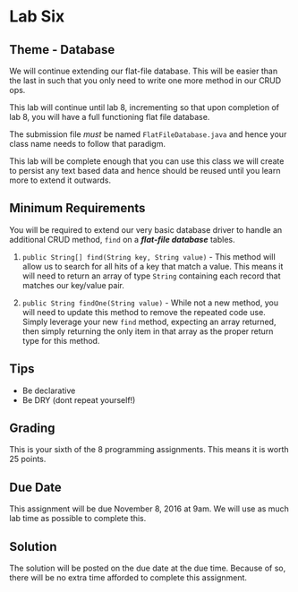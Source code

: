 # Lab Six

## Theme - Database
We will continue extending our flat-file database. This will be easier than the last in such that you only need to write one more method in our CRUD ops.

This lab will continue until lab 8, incrementing so that upon completion of lab 8, you will have a full functioning flat file database.

The submission file *must* be named `FlatFileDatabase.java` and hence your class name needs to follow that paradigm.

This lab will be complete enough that you can use this class we will create to persist any text based data and hence should be reused until you learn more to extend it outwards.

## Minimum Requirements
You will be required to extend our very basic database driver to handle an additional CRUD method, `find` on a ***flat-file database*** tables.

1. `public String[] find(String key, String value)` - This method will allow us to search for all hits of a key that match a value. This means it will need to return an array of type `String` containing each record that matches our key/value pair.

2. `public String findOne(String value)` - While not a new method, you will need to update this method to remove the repeated code use. Simply leverage your new `find` method, expecting an array returned, then simply returning the only item in that array as the proper return type for this method.


## Tips
* Be declarative
* Be DRY (dont repeat yourself!)

## Grading
This is your sixth of the 8 programming assignments. This means it is worth 25 points.

## Due Date
This assignment will be due November 8, 2016 at 9am. We will use as much lab time as possible to complete this.

## Solution
The solution will be posted on the due date at the due time. Because of so, there will be no extra time afforded to complete this assignment.
